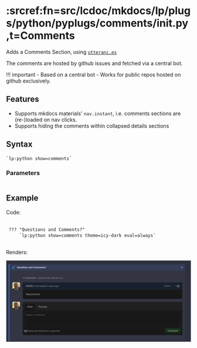 # :srcref:fn=src/lcdoc/mkdocs/lp/plugs/python/pyplugs/comments/__init__.py,t=Comments

Adds a Comments Section, using [`utteranc.es`](https://utteranc.es/)

The comments are hosted by github issues and fetched via a central bot.

!!! important
    - Based on a central bot
    - Works for public repos hosted on github exclusively. 


## Features

- Supports mkdocs materials' `nav.instant`, i.e. comments sections are (re-)loaded on nav clicks.
- Supports hiding the comments within collapsed details sections

## Syntax

```
`lp:python show=comments`
```

### Parameters

```python lp mode=show_src delim=comments_defaults dir=src/lcdoc/mkdocs/lp eval=always
```

## Example


Code: 

```

 ??? "Questions and Comments?"
     `lp:python show=comments theme=icy-dark eval=always`


```

Renders:

![](./img/gl_comments.png)
